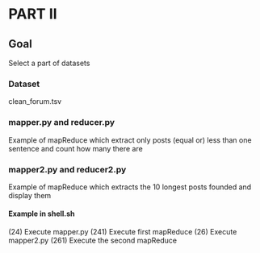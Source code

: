 # PART II

## Goal
Select a part of datasets

### Dataset
clean_forum.tsv

### mapper.py and reducer.py
Example of mapReduce which extract only posts (equal or) less  than one sentence and count how many there are

### mapper2.py and reducer2.py
Example of mapReduce which extracts the 10 longest posts founded and display them

#### Example in shell.sh
(24) 	Execute mapper.py 
(241)	Execute first mapReduce
(26) 	Execute mapper2.py
(261)	Execute the second mapReduce
